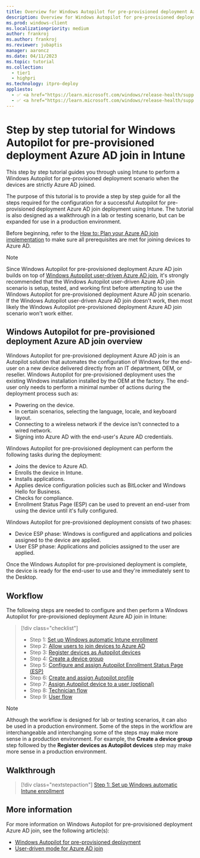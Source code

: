 ```yaml
---
title: Overview for Windows Autopilot for pre-provisioned deployment Azure AD join in Intune
description: Overview for Windows Autopilot for pre-provisioned deployment Azure AD join in Intune.
ms.prod: windows-client
ms.localizationpriority: medium
author: frankroj
ms.author: frankroj
ms.reviewer: jubaptis
manager: aaroncz
ms.date: 04/11/2023
ms.topic: tutorial
ms.collection: 
  - tier1
  - highpri
ms.technology: itpro-deploy
appliesto:
  - ✅ <a href="https://learn.microsoft.com/windows/release-health/supported-versions-windows-client" target="_blank">Windows 11</a>
  - ✅ <a href="https://learn.microsoft.com/windows/release-health/supported-versions-windows-client" target="_blank">Windows 10</a>
---
```


# Step by step tutorial for Windows Autopilot for pre-provisioned deployment Azure AD join in Intune

This step by step tutorial guides you through using Intune to perform a Windows Autopilot for pre-provisioned deployment scenario when the devices are strictly Azure AD joined.

The purpose of this tutorial is to provide a step by step guide for all the steps required for the configuration for a successful Autopilot for pre-provisioned deployment Azure AD join deployment using Intune. The tutorial is also designed as a walkthrough in a lab or testing scenario, but can be expanded for use in a production environment.

Before beginning, refer to the [How to: Plan your Azure AD join implementation](/azure/active-directory/devices/azureadjoin-plan) to make sure all prerequisites are met for joining devices to Azure AD.

> [!NOTE]
>
> Since Windows Autopilot for pre-provisioned deployment Azure AD join builds on top of [Windows Autopilot user-driven Azure AD join](../user-driven/azure-ad-join-workflow.md), it's strongly recommended that the Windows Autopilot user-driven Azure AD join scenario is setup, tested, and working first before attempting to use the Windows Autopilot for pre-provisioned deployment Azure AD join scenario. If the Windows Autopilot user-driven Azure AD join doesn't work, then most likely the Windows Autopilot pre-provisioned deployment Azure AD join scenario won't work either.

## Windows Autopilot for pre-provisioned deployment Azure AD join overview

Windows Autopilot for pre-provisioned deployment Azure AD join is an Autopilot solution that automates the configuration of Windows for the end-user on a new device delivered directly from an IT department, OEM, or reseller. Windows Autopilot for pre-provisioned deployment uses the existing Windows installation installed by the OEM at the factory. The end-user only needs to perform a minimal number of actions during the deployment process such as:

- Powering on the device.
- In certain scenarios, selecting the language, locale, and keyboard layout.
- Connecting to a wireless network if the device isn't connected to a wired network.
- Signing into Azure AD with the end-user's Azure AD credentials.

Windows Autopilot for pre-provisioned deployment can perform the following tasks during the deployment:

- Joins the device to Azure AD.
- Enrolls the device in Intune.
- Installs applications.
- Applies device configuration policies such as BitLocker and Windows Hello for Business.
- Checks for compliance.
- Enrollment Status Page (ESP) can be used to prevent an end-user from using the device until it's fully configured.

Windows Autopilot for pre-provisioned deployment consists of two phases:

- Device ESP phase: Windows is configured and applications and policies assigned to the device are applied.
- User ESP phase: Applications and policies assigned to the user are applied.

Once the Windows Autopilot for pre-provisioned deployment is complete, the device is ready for the end-user to use and they're immediately sent to the Desktop.

## Workflow

The following steps are needed to configure and then perform a Windows Autopilot for pre-provisioned deployment Azure AD join in Intune:

> [!div class="checklist"]
> - Step 1: [Set up Windows automatic Intune enrollment](azure-ad-join-automatic-enrollment.md)
> - Step 2: [Allow users to join devices to Azure AD](azure-ad-join-allow-users-to-join.md)
> - Step 3: [Register devices as Autopilot devices](azure-ad-join-register-device.md)
> - Step 4: [Create a device group](azure-ad-join-device-group.md)
> - Step 5: [Configure and assign Autopilot Enrollment Status Page (ESP)](azure-ad-join-esp.md)
> - Step 6: [Create and assign Autopilot profile](azure-ad-join-autopilot-profile.md)
> - Step 7: [Assign Autopilot device to a user (optional)](azure-ad-join-assign-device-to-user.md)
> - Step 8: [Technician flow](azure-ad-join-technician-flow.md)
> - Step 9: [User flow](azure-ad-join-user-flow.md)

> [!NOTE]
>
> Although the workflow is designed for lab or testing scenarios, it can also be used in a production environment. Some of the steps in the workflow are interchangeable and interchanging some of the steps may make more sense in a production environment. For example, the **Create a device group** step followed by the **Register devices as Autopilot devices** step may make more sense in a production environment.

## Walkthrough

> [!div class="nextstepaction"]
> [Step 1: Set up Windows automatic Intune enrollment](azure-ad-join-automatic-enrollment.md)

## More information

For more information on Windows Autopilot for pre-provisioned deployment Azure AD join, see the following article(s):

- [Windows Autopilot for pre-provisioned deployment](/mem/autopilot/pre-provision)
- [User-driven mode for Azure AD join](/mem/autopilot/user-driven#user-driven-mode-for-azure-ad-join)
